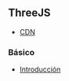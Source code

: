 ## ThreeJS

- [CDN](https://cdnjs.com/libraries/three.js/)

### Básico
- [Introducción](https://github.com/mondeja/fullstack/tree/master/frontend/src/016-3d/threejs/001-intro)